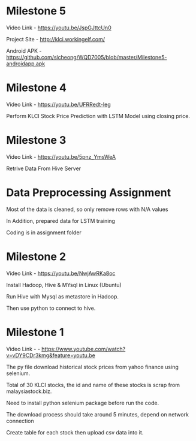 # Milestone 5

Video Link - https://youtu.be/JspGJttcUn0

Project Site - http://klci.workingelf.com/

Android APK - https://github.com/slcheong/WQD7005/blob/master/Milestone5-androidapp.apk

# Milestone 4

Video Link - https://youtu.be/UFRRedt-leg

Perform KLCI Stock Price Prediction with LSTM Model using closing price.

# Milestone 3

Video Link - https://youtu.be/5pnz_YmsWeA

Retrive Data From Hive Server


# Data Preprocessing Assignment
Most of the data is cleaned, so only remove rows with N/A values

In Addition, prepared data for LSTM training

Coding is in assignment folder

# Milestone 2

Video Link - https://youtu.be/NwjAwRKa8oc

Install Hadoop, Hive & MYsql in Linux (Ubuntu)

Run Hive with Mysql as metastore in Hadoop.

Then use python to connect to hive.

# Milestone 1

Video Link -  - https://www.youtube.com/watch?v=vDY9CDr3kmg&feature=youtu.be

The py file download historical stock prices from yahoo finance using selenium.

Total of 30 KLCI stocks, the id and name of these stocks is scrap from malaysiastock.biz.  

Need to install python selenium package before run the code.  

The download process should take around 5 minutes, depend on network connection  



Create table for each stock then upload csv data into it.

